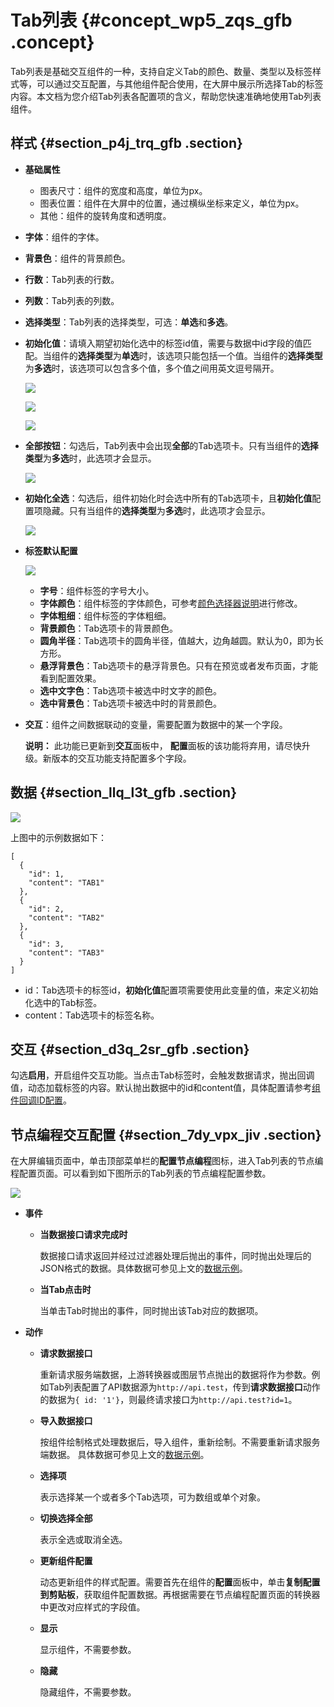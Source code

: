 # Tab列表 {#concept_wp5_zqs_gfb .concept}

Tab列表是基础交互组件的一种，支持自定义Tab的颜色、数量、类型以及标签样式等，可以通过交互配置，与其他组件配合使用，在大屏中展示所选择Tab的标签内容。本文档为您介绍Tab列表各配置项的含义，帮助您快速准确地使用Tab列表组件。

## 样式 {#section_p4j_trq_gfb .section}

-   **基础属性** 

    -   图表尺寸：组件的宽度和高度，单位为px。
    -   图表位置：组件在大屏中的位置，通过横纵坐标来定义，单位为px。
    -   其他：组件的旋转角度和透明度。
-   **字体**：组件的字体。
-   **背景色**：组件的背景颜色。
-   **行数**：Tab列表的行数。
-   **列数**：Tab列表的列数。
-   **选择类型**：Tab列表的选择类型，可选：**单选**和**多选**。
-   **初始化值**：请填入期望初始化选中的标签id值，需要与数据中id字段的值匹配。当组件的**选择类型**为**单选**时，该选项只能包括一个值。当组件的**选择类型**为**多选**时，该选项可以包含多个值，多个值之间用英文逗号隔开。

    ![](http://static-aliyun-doc.oss-cn-hangzhou.aliyuncs.com/assets/img/21835/156292588712905_zh-CN.png)

    ![](http://static-aliyun-doc.oss-cn-hangzhou.aliyuncs.com/assets/img/21835/156292588812906_zh-CN.png)

    ![](http://static-aliyun-doc.oss-cn-hangzhou.aliyuncs.com/assets/img/21835/156292588812909_zh-CN.png)

-   **全部按钮**：勾选后，Tab列表中会出现**全部**的Tab选项卡。只有当组件的**选择类型**为**多选**时，此选项才会显示。

    ![](http://static-aliyun-doc.oss-cn-hangzhou.aliyuncs.com/assets/img/21835/156292588812911_zh-CN.png)

-   **初始化全选**：勾选后，组件初始化时会选中所有的Tab选项卡，且**初始化值**配置项隐藏。只有当组件的**选择类型**为**多选**时，此选项才会显示。

    ![](http://static-aliyun-doc.oss-cn-hangzhou.aliyuncs.com/assets/img/21835/156292588812914_zh-CN.png)

-   **标签默认配置**

    ![](http://static-aliyun-doc.oss-cn-hangzhou.aliyuncs.com/assets/img/21835/156292588812929_zh-CN.png)

    -   **字号**：组件标签的字号大小。
    -   **字体颜色**：组件标签的字体颜色，可参考[颜色选择器说明](cn.zh-CN/用户指南/组件指南/配置项说明.md#section_kdw_vj4_t2b)进行修改。
    -   **字体粗细**：组件标签的字体粗细。
    -   **背景颜色**：Tab选项卡的背景颜色。
    -   **圆角半径**：Tab选项卡的圆角半径，值越大，边角越圆。默认为0，即为长方形。
    -   **悬浮背景色**：Tab选项卡的悬浮背景色。只有在预览或者发布页面，才能看到配置效果。
    -   **选中文字色**：Tab选项卡被选中时文字的颜色。
    -   **选中背景色**：Tab选项卡被选中时的背景颜色。
-   **交互**：组件之间数据联动的变量，需要配置为数据中的某一个字段。

    **说明：** 此功能已更新到**交互**面板中， **配置**面板的该功能将弃用，请尽快升级。新版本的交互功能支持配置多个字段。


## 数据 {#section_llq_l3t_gfb .section}

![](http://static-aliyun-doc.oss-cn-hangzhou.aliyuncs.com/assets/img/21835/156292588912930_zh-CN.png)

上图中的示例数据如下：

``` {#codeblock_u3m_f2r_vi8}
[
  {
    "id": 1,
    "content": "TAB1"
  },
  {
    "id": 2,
    "content": "TAB2"
  },
  {
    "id": 3,
    "content": "TAB3"
  }
]
```

-   id：Tab选项卡的标签id，**初始化值**配置项需要使用此变量的值，来定义初始化选中的Tab标签。
-   content：Tab选项卡的标签名称。

## 交互 {#section_d3q_2sr_gfb .section}

勾选**启用**，开启组件交互功能。当点击Tab标签时，会触发数据请求，抛出回调值，动态加载标签的内容。默认抛出数据中的id和content值，具体配置请参考[组件回调ID配置](../cn.zh-CN/用户指南/进阶技巧/配置数字翻牌器组件的回调ID.md#)。

## 节点编程交互配置 {#section_7dy_vpx_jiv .section}

在大屏编辑页面中，单击顶部菜单栏的**配置节点编程**图标，进入Tab列表的节点编程配置页面。可以看到如下图所示的Tab列表的节点编程配置参数。

![](http://static-aliyun-doc.oss-cn-hangzhou.aliyuncs.com/assets/img/21835/156292588951021_zh-CN.jpg)

-   **事件** 
    -   **当数据接口请求完成时** 

        数据接口请求返回并经过过滤器处理后抛出的事件，同时抛出处理后的JSON格式的数据。具体数据可参见上文的[数据示例](#)。

    -   **当Tab点击时** 

        当单击Tab时抛出的事件，同时抛出该Tab对应的数据项。

-   **动作** 
    -   **请求数据接口** 

        重新请求服务端数据，上游转换器或图层节点抛出的数据将作为参数。例如Tab列表配置了API数据源为`http://api.test`，传到**请求数据接口**动作的数据为`{ id: '1'}`，则最终请求接口为`http://api.test?id=1`。

    -   **导入数据接口** 

        按组件绘制格式处理数据后，导入组件，重新绘制。不需要重新请求服务端数据。 具体数据可参见上文的[数据示例](#)。

    -   **选择项** 

        表示选择某一个或者多个Tab选项，可为数组或单个对象。

    -   **切换选择全部** 

        表示全选或取消全选。

    -   **更新组件配置** 

        动态更新组件的样式配置。需要首先在组件的**配置**面板中，单击**复制配置到剪贴板**，获取组件配置数据。再根据需要在节点编程配置页面的转换器中更改对应样式的字段值。

    -   **显示** 

        显示组件，不需要参数。

    -   **隐藏** 

        隐藏组件，不需要参数。


